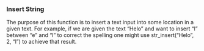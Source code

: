 ### Insert String

The purpose of this function is to insert a text input into some location in a given text. For example, if we are given the text “Helo” and want to insert “l” between “e” and “l” to correct the spelling one might use str_insert(“Helo”, 2, “l”) to achieve that result.
